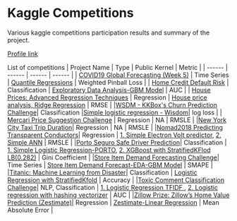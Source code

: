 # Kaggle Competitions

Various kaggle competitions participation results and summary of the project.

[Profile link](https://www.kaggle.com/sudhirnl7)


List of competitions
| Project Name | Type  | Public Kernel | Metric |
| ------ | ------ | ------ |  ------ |
| [COVID19 Global Forecasting (Week 5)](https://www.kaggle.com/c/covid19-global-forecasting-week-5) | Time Series | [Quantile Regressions](https://www.kaggle.com/sudhirnl7/quantile-regression) | Weighted Pinball Loss |
| [Home Credit Default Risk](https://www.kaggle.com/c/home-credit-default-risk) | Classification | [Exploratory Data Analysis-GBM Model](https://www.kaggle.com/sudhirnl7/exploratory-data-analysis-gbm-model) | AUC |
| [House Prices: Advanced Regression Techniques](https://www.kaggle.com/c/house-prices-advanced-regression-techniques) | Regression | [House price analysis, Ridge Regression](https://www.kaggle.com/sudhirnl7/house-price-analysis-ridge-regression) | RMSE |
|[WSDM - KKBox's Churn Prediction Challenge](https://www.kaggle.com/c/kkbox-churn-prediction-challenge)| Classification |[Simple logistic regression - Wisdom](https://www.kaggle.com/sudhirnl7/simple-logistic-regression-wisdom)| log loss |
| [Mercari Price Suggestion Challenge](https://www.kaggle.com/c/mercari-price-suggestion-challenge) | Regression | NA | RMSLE |
|[New York City Taxi Trip Duration](https://www.kaggle.com/c/nyc-taxi-trip-duration)| Regression | NA | RMSLE |
|[Nomad2018 Predicting Transparent Conductors](https://www.kaggle.com/c/nomad2018-predict-transparent-conductors)| Regression | [1. Simple Electron Volt predictor](https://www.kaggle.com/sudhirnl7/simple-electron-volt-predictor), [2. Simple ANN](https://www.kaggle.com/sudhirnl7/simple-ann) | RMSLE |
|[Porto Seguro Safe Driver Prediction](https://www.kaggle.com/c/porto-seguro-safe-driver-prediction)| Classification | [1. Simple Logistic Regression-PORTO](https://www.kaggle.com/sudhirnl7/simple-logistic-model-porto), [2. XGBoost with StratifiedKFlod LB(0.282)](https://www.kaggle.com/sudhirnl7/xgboost-with-stratifiedkflod-lb-0-282) | Gini Coefficient |
|[Store Item Demand Forecasting Challenge](https://www.kaggle.com/c/demand-forecasting-kernels-only)| Time Series | [Store Item Demand Forecast-EDA-GBM Model](https://www.kaggle.com/sudhirnl7/tore-item-demand-forecast-eda-gbm-model) | SMAPE |
|[Titanic: Machine Learning from Disaster](https://www.kaggle.com/c/titanic)| Classification | [Logistic Regression with StratifiedKfold](https://www.kaggle.com/sudhirnl7/logistic-regression-with-stratifiedkfold) | Accuracy |
|[Toxic Comment Classification Challenge](https://www.kaggle.com/c/jigsaw-toxic-comment-classification-challenge)| NLP, Classification | [1. Logistic Regression TFIDF ](https://www.kaggle.com/sudhirnl7/logistic-regression-tfidf), [2. Logistic regression with hashing vectorizer](https://www.kaggle.com/sudhirnl7/logistic-regression-with-hashing-vectorizer) | AUC |
|[Zillow Prize: Zillow’s Home Value Prediction (Zestimate)](https://www.kaggle.com/c/zillow-prize-1)| Regression | [Zestimate-Linear Regression](https://www.kaggle.com/sudhirnl7/zestimate-linear-regression) | Mean Absolute Error |



